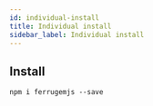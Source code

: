 ```yaml
---
id: individual-install
title: Individual install
sidebar_label: Individual install
---
```


## Install
``` npm
npm i ferrugemjs --save
```